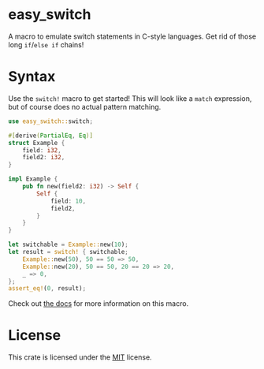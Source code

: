 # easy_switch

A macro to emulate switch statements in C-style languages. Get rid of those long
`if`/`else if` chains!

# Syntax

Use the `switch!` macro to get started! This will look like a `match` expression,
but of course does no actual pattern matching.

```rust
use easy_switch::switch;

#[derive(PartialEq, Eq)]
struct Example {
    field: i32,
    field2: i32,
}

impl Example {
    pub fn new(field2: i32) -> Self {
        Self {
            field: 10,
            field2,
        }
    }
}

let switchable = Example::new(10);
let result = switch! { switchable;
    Example::new(50), 50 == 50 => 50,
    Example::new(20), 50 == 50, 20 == 20 => 20,
    _ => 0,
};
assert_eq!(0, result);
```

Check out [the docs](https://docs.rs/easy_switch) for more information on this
macro.

# License

This crate is licensed under the
[MIT](https://github.com/dzfrias/easy_switch/LICENSE) license.
